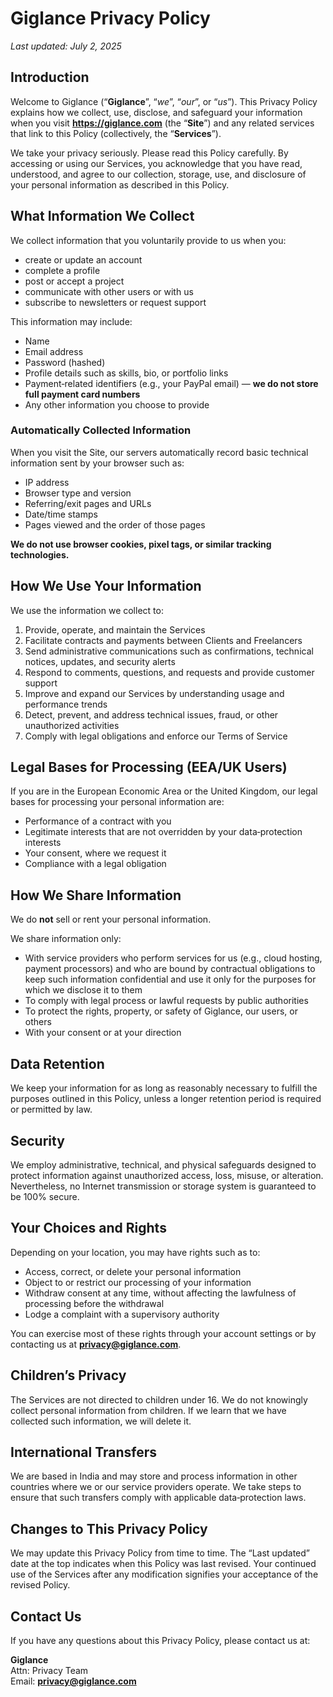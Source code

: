 # Giglance Privacy Policy
_Last updated: July 2, 2025_

## Introduction

Welcome to Giglance (“**Giglance**”, “*we*”, “*our*”, or “*us*”). This Privacy Policy explains how we collect, use, disclose, and safeguard your information when you visit **https://giglance.com** (the “**Site**”) and any related services that link to this Policy (collectively, the “**Services**”).

We take your privacy seriously. Please read this Policy carefully. By accessing or using our Services, you acknowledge that you have read, understood, and agree to our collection, storage, use, and disclosure of your personal information as described in this Policy.

## What Information We Collect

We collect information that you voluntarily provide to us when you:

* create or update an account  
* complete a profile  
* post or accept a project  
* communicate with other users or with us  
* subscribe to newsletters or request support  

This information may include:

* Name  
* Email address  
* Password (hashed)  
* Profile details such as skills, bio, or portfolio links  
* Payment‑related identifiers (e.g., your PayPal email) — **we do not store full payment card numbers**  
* Any other information you choose to provide  

### Automatically Collected Information

When you visit the Site, our servers automatically record basic technical information sent by your browser such as:

* IP address  
* Browser type and version  
* Referring/exit pages and URLs  
* Date/time stamps  
* Pages viewed and the order of those pages  

**We do not use browser cookies, pixel tags, or similar tracking technologies.**

## How We Use Your Information

We use the information we collect to:

1. Provide, operate, and maintain the Services  
2. Facilitate contracts and payments between Clients and Freelancers  
3. Send administrative communications such as confirmations, technical notices, updates, and security alerts  
4. Respond to comments, questions, and requests and provide customer support  
5. Improve and expand our Services by understanding usage and performance trends  
6. Detect, prevent, and address technical issues, fraud, or other unauthorized activities  
7. Comply with legal obligations and enforce our Terms of Service  

## Legal Bases for Processing (EEA/UK Users)

If you are in the European Economic Area or the United Kingdom, our legal bases for processing your personal information are:

* Performance of a contract with you  
* Legitimate interests that are not overridden by your data‑protection interests  
* Your consent, where we request it  
* Compliance with a legal obligation  

## How We Share Information

We do **not** sell or rent your personal information.

We share information only:

* With service providers who perform services for us (e.g., cloud hosting, payment processors) and who are bound by contractual obligations to keep such information confidential and use it only for the purposes for which we disclose it to them  
* To comply with legal process or lawful requests by public authorities  
* To protect the rights, property, or safety of Giglance, our users, or others  
* With your consent or at your direction  

## Data Retention

We keep your information for as long as reasonably necessary to fulfill the purposes outlined in this Policy, unless a longer retention period is required or permitted by law.

## Security

We employ administrative, technical, and physical safeguards designed to protect information against unauthorized access, loss, misuse, or alteration. Nevertheless, no Internet transmission or storage system is guaranteed to be 100% secure.

## Your Choices and Rights

Depending on your location, you may have rights such as to:

* Access, correct, or delete your personal information  
* Object to or restrict our processing of your information  
* Withdraw consent at any time, without affecting the lawfulness of processing before the withdrawal  
* Lodge a complaint with a supervisory authority  

You can exercise most of these rights through your account settings or by contacting us at **privacy@giglance.com**.

## Children’s Privacy

The Services are not directed to children under 16. We do not knowingly collect personal information from children. If we learn that we have collected such information, we will delete it.

## International Transfers

We are based in India and may store and process information in other countries where we or our service providers operate. We take steps to ensure that such transfers comply with applicable data‑protection laws.

## Changes to This Privacy Policy

We may update this Privacy Policy from time to time. The “Last updated” date at the top indicates when this Policy was last revised. Your continued use of the Services after any modification signifies your acceptance of the revised Policy.

## Contact Us

If you have any questions about this Privacy Policy, please contact us at:

**Giglance**  
Attn: Privacy Team  
Email: **privacy@giglance.com**